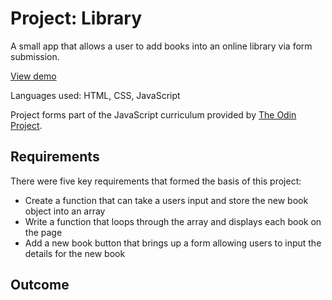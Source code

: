 # Project: Library

A small app that allows a user to add books into an online library via form submission.

[View demo](https://library-project-top.netlify.app/)

Languages used: HTML, CSS, JavaScript

Project forms part of the JavaScript curriculum provided by [The Odin Project](https://www.theodinproject.com/).

## Requirements
There were five key requirements that formed the basis of this project:
- Create a function that can take a users input and store the new book object into an array
- Write a function that loops through the array and displays each book on the page
- Add a new book button that brings up a form allowing users to input the details for the new book

## Outcome